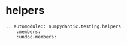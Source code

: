 # helpers

```{eval-rst}
.. automodule:: numpydantic.testing.helpers
    :members:
    :undoc-members:
```